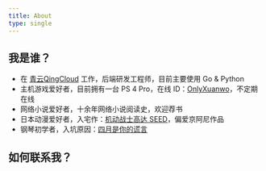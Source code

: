 ```yaml
---
title: About
type: single
---
```


## 我是谁？

- 在 [青云QingCloud](https://www.qingcloud.com/) 工作，后端研发工程师，目前主要使用 Go & Python
- 主机游戏爱好者，目前拥有一台 PS 4 Pro，在线 ID：[OnlyXuanwo](https://my.playstation.com/profile/OnlyXuanwo)，不定期在线
- 网络小说爱好者，十余年网络小说阅读史，欢迎荐书
- 日本动漫爱好者，入宅作：[机动战士高达 SEED](https://zh.moegirl.org/%E6%9C%BA%E5%8A%A8%E6%88%98%E5%A3%AB%E9%AB%98%E8%BE%BESEED)，偏爱京阿尼作品
- 钢琴初学者，入坑原因：[四月是你的谎言](https://zh.moegirl.org/%E5%9B%9B%E6%9C%88%E6%98%AF%E4%BD%A0%E7%9A%84%E8%B0%8E%E8%A8%80)

## 如何联系我？

<a href="https://t.me/xuanwo" style="border-bottom: 0;"><svg width="3em" height="3em" viewBox="0 0 100 100"><use xlink:href="/svg/fontawesome.svg#telegram"></use></svg></a>
<a href="https://github.com/Xuanwo" style="border-bottom: 0;"><svg width="3em" height="3em" viewBox="0 0 100 100"><use xlink:href="/svg/fontawesome.svg#github"></use></svg></a>
<a href="https://twitter.com/OnlyXuanwo" style="border-bottom: 0;"><svg width="3em" height="3em" viewBox="0 0 100 100"><use xlink:href="/svg/fontawesome.svg#twitter"></use></svg></a>
